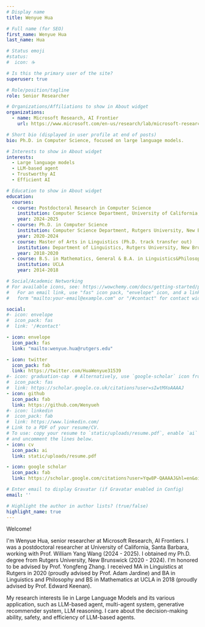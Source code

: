 ```yaml
---
# Display name
title: Wenyue Hua

# Full name (for SEO)
first_name: Wenyue Hua
last_name: Hua

# Status emoji
#status:
#  icon: ☕️

# Is this the primary user of the site?
superuser: true

# Role/position/tagline
role: Senior Researcher

# Organizations/Affiliations to show in About widget
organizations:
  - name: Microsoft Research, AI Frontier
    url: https://www.microsoft.com/en-us/research/lab/microsoft-research-new-york/

# Short bio (displayed in user profile at end of posts)
bio: Ph.D. in Computer Science, focused on large language models.

# Interests to show in About widget
interests:
  - Large language models
  - LLM-based agent
  - Trustworthy AI
  - Efficient AI

# Education to show in About widget
education:
  courses:
  - course: Postdoctoral Research in Computer Science
    institution: Computer Science Department, University of California, Santa Barbara
    year: 2024-2025
  - course: Ph.D. in Computer Science
    institution: Computer Science Department, Rutgers University, New Brunswick
    year: 2020-2024
  - course: Master of Arts in Linguistics (Ph.D. track transfer out) 
    institution: Department of Linguistics, Rutgers University, New Brunswick
    year: 2018-2020
  - course: B.S. in Mathematics, General & B.A. in Linguistics&Philosophy with Specialization in Computing
    institution: UCLA
    year: 2014-2018

# Social/Academic Networking
# For available icons, see: https://wowchemy.com/docs/getting-started/page-builder/#icons
#   For an email link, use "fas" icon pack, "envelope" icon, and a link in the
#   form "mailto:your-email@example.com" or "/#contact" for contact widget.

social:
#- icon: envelope
#  icon_pack: fas 
#  link: '/#contact'

- icon: envelope
  icon_pack: fas
  link: "mailto:wenyue.hua@rutgers.edu"

- icon: twitter
  icon_pack: fab
  link: https://twitter.com/HuaWenyue31539
#- icon: graduation-cap  # Alternatively, use `google-scholar` icon from `ai` icon pack
#  icon_pack: fas
#  link: https://scholar.google.co.uk/citations?user=sIwtMXoAAAAJ
- icon: github
  icon_pack: fab
  link: https://github.com/Wenyueh
#- icon: linkedin
#  icon_pack: fab
#  link: https://www.linkedin.com/
# Link to a PDF of your resume/CV.
# To use: copy your resume to `static/uploads/resume.pdf`, enable `ai` icons in `params.toml`,
# and uncomment the lines below.
- icon: cv
  icon_pack: ai
  link: static/uploads/resume.pdf

- icon: google scholar
  icon_pack: fab
  link: https://scholar.google.com/citations?user=Yqw8P-QAAAAJ&hl=en&oi=ao

# Enter email to display Gravatar (if Gravatar enabled in Config)
email: ''

# Highlight the author in author lists? (true/false)
highlight_name: true
---
```

Welcome!

I'm Wenyue Hua, senior researcher at Microsoft Research, AI Frontiers. I was a postdoctoral researcher at University of California, Santa Barbara, working with Prof. William Yang Wang (2024 - 2025). I obtained my Ph.D. degree from Rutgers University, New Brunswick (2020 - 2024). I'm honored to be advised by Prof. Yongfeng Zhang. I received MA in Linguistics at Rutgers in 2020 (proudly advised by Prof. Adam Jardine) and BA in Linguistics and Philosophy and BS in Mathematics at UCLA in 2018 (proudly advised by Prof. Edward Keenan).

My research interests lie in Large Language Models and its various application, such as LLM-based agent, multi-agent system, generative recommender system, LLM reasoning. I care about the decision-making ability, safety, and efficiency of LLM-based agents.